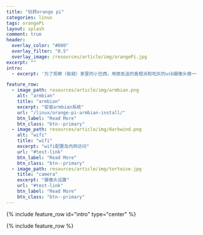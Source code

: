 ```yaml
---
title: "玩转orange pi"
categories: linux
tags: orangePi
layout: splash
comment: true
header:
  overlay_color: "#000"
  overlay_filter: "0.5"
  overlay_image: /resources/article/img/orangePi.jpg
excerpt: ""
intro:
  - excerpt: '为了观察（偷窥）家里的小巴西，用朋友送的香橙派和吃灰的usb摄像头做一套监控系统'

feature_row:
  - image_path: resources/article/img/armbian.png
    alt: "armbian"
    title: "armbian"
    excerpt: "安装armbian系统"
    url: "/linux/orange-pi-armbian-install/"
    btn_label: "Read More"
    btn_class: "btn--primary"
  - image_path: resources/article/img/darkwind.png
    alt: "wifi"
    title: "wifi"
    excerpt: "wifi配置及内网访问"
    url: "#test-link"
    btn_label: "Read More"
    btn_class: "btn--primary"
  - image_path: resources/article/img/tortoise.jpg
    title: "camera"
    excerpt: "摄像头设置"
    url: "#test-link"
    btn_label: "Read More"
    btn_class: "btn--primary"
---
```


{% include feature_row id="intro" type="center" %}

{% include feature_row %}





